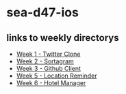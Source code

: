 sea-d47-ios
===========

## links to weekly directorys
* [Week 1 - Twitter Clone ](week-1/)
* [Week 2 - Sortagram](week-2/)
* [Week 3 - Github Client](week-3/)
* [Week 5 - Location Reminder](week-5/)
* [Week 6 - Hotel Manager](week-6/)

